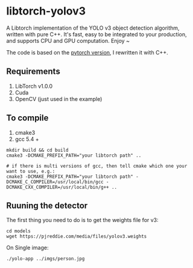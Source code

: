 # libtorch-yolov3
A Libtorch implementation of the YOLO v3 object detection algorithm, written with pure C++. It's fast, easy to be integrated to your production, and supports CPU and GPU computation. Enjoy ~

The code is based on the [pytorch version](https://github.com/ayooshkathuria/pytorch-yolo-v3), I rewritten it with C++.

## Requirements
1. LibTorch v1.0.0
2. Cuda
3. OpenCV (just used in the example)


## To compile
1. cmake3
2. gcc 5.4 +



```
mkdir build && cd build
cmake3 -DCMAKE_PREFIX_PATH="your libtorch path" ..

# if there is multi versions of gcc, then tell cmake which one your want to use, e.g.:
cmake3 -DCMAKE_PREFIX_PATH="your libtorch path" -DCMAKE_C_COMPILER=/usr/local/bin/gcc -DCMAKE_CXX_COMPILER=/usr/local/bin/g++ ..
```


## Ruuning the detector

The first thing you need to do is to get the weights file for v3:

```
cd models
wget https://pjreddie.com/media/files/yolov3.weights 
```

On Single image:
```
./yolo-app ../imgs/person.jpg
```
